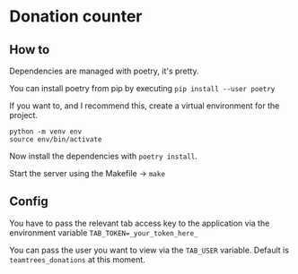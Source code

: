 # Donation counter

## How to

Dependencies are managed with poetry, it's pretty.

You can install poetry from pip by executing `pip install --user poetry`

If you want to, and I recommend this, create a virtual environment for the project.
```
python -m venv env
source env/bin/activate
```

Now install the dependencies with `poetry install`.

Start the server using the Makefile -> `make`

## Config

You have to pass the relevant tab access key to the application via the environment variable `TAB_TOKEN=_your_token_here_`

You can pass the user you want to view via the `TAB_USER` variable. Default is `teamtrees_donations` at this moment.
